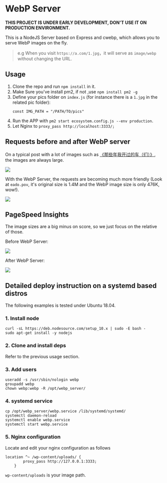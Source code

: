 # WebP Server

**THIS PROJECT IS UNDER EARLY DEVELOPMENT, DON'T USE IT ON PRODUCTION ENVIRONMENT.**

This is a NodeJS Server based on Express and cwebp, which allows you to serve WebP images on the fly.

> e.g When you visit `https://a.com/1.jpg`，it will serve as `image/webp` without changing the URL.

## Usage

1. Clone the repo and run `npm install` in it.
2. Make Sure you've install pm2, if not ,use `npm install pm2 -g`
3. Define your pics folder on `index.js` (for instance there is a `1.jpg` in the related pic folder):
	```
	const IMG_PATH = "/PATH/TO/pics"
	```
4. Run the APP with `pm2 start ecosystem.config.js --env production`.
5. Let Nginx to `proxy_pass http://localhost:3333/;`

## Requests before and after WebP server

On a typical post with a lot of images such as [《那些年我开过的车（们）》](https://nova.moe/the-cars-i-have-driven/), the images are always large.

![](https://blog-assets.nova.moe/pics/webp-on-fly/before-requests.png)

With the WebP Server, the requests are becoming much more friendly (Look at `eado.pov`, it's original size is 1.4M and the WebP image size is only 476K, wow!).

![](https://blog-assets.nova.moe/pics/webp-on-fly/after-requests.png)

## PageSpeed Insights

The image sizes are a big minus on score, so we just focus on the relative of those.

Before WebP Server:

![](https://blog-assets.nova.moe/pics/webp-on-fly/before.png)

After WebP Server:

![](https://blog-assets.nova.moe/pics/webp-on-fly/after.png)



## Detailed deploy instruction on a systemd based distros
The following examples is tested under Ubuntu 18.04.
### 1. Install node
```shell script
curl -sL https://deb.nodesource.com/setup_10.x | sudo -E bash -
sudo apt-get install -y nodejs
```
### 2. Clone and install deps
Refer to the previous usage section.
### 3. Add users 
```shell script
useradd -s /usr/sbin/nologin webp
groupadd webp
chown webp:webp -R /opt/webp_server/

```
### 4. systemd service
```shell script
cp /opt/webp_server/webp.service /lib/systemd/systemd/
systemctl daemon-reload
systemctl enable webp.service 
systemctl start webp.service
```
### 5. Nginx configuration
Locate and edit your nginx configuration as follows
```
location ^~ /wp-content/uploads/ {
        proxy_pass http://127.0.0.1:3333;
    }

```
`wp-content/uploads` is your image path.
